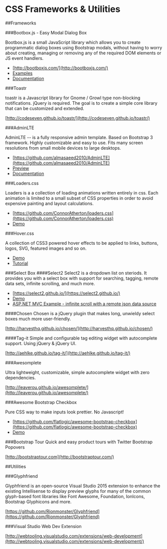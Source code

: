 # CSS Frameworks & Utilities

##Frameworks

###Bootbox.js - Easy Modal Dialog Box

Bootbox.js is a small JavaScript library which allows you to create programmatic dialog boxes using Bootstrap modals, without having to worry about creating, managing or removing any of the required DOM elements or JS event handlers. 

 - [http://bootboxjs.com/](http://bootboxjs.com/)
 - [Examples](http://bootboxjs.com/examples.html)
 - [Documentation](http://bootboxjs.com/documentation.html)

###Toastr

toastr is a Javascript library for Gnome / Growl type non-blocking notifications. jQuery is required. The goal is to create a simple core library that can be customized and extended.

[http://codeseven.github.io/toastr/](http://codeseven.github.io/toastr/)

###AdminLTE

AdminLTE -- is a fully responsive admin template. Based on Bootstrap 3 framework. Highly customizable and easy to use. Fits many screen resolutions from small mobile devices to large desktops.

 - [https://github.com/almasaeed2010/AdminLTE](https://github.com/almasaeed2010/AdminLTE)
 - [Preview](https://almsaeedstudio.com/preview)
 - [Documentation](https://almsaeedstudio.com/themes/AdminLTE/documentation/index.html)

###Loaders.css

Loaders is a a collection of loading animations written entirely in css. Each animation is limited to a small subset of CSS properties in order to avoid expensive painting and layout calculations.

 - [https://github.com/ConnorAtherton/loaders.css](https://github.com/ConnorAtherton/loaders.css)
 - [Demo](https://connoratherton.com/loaders)
 
###Hover.css

A collection of CSS3 powered hover effects to be applied to links, buttons, logos, SVG, featured images and so on.

 - [Demo](http://ianlunn.github.io/Hover/)
 - [Tutorial](http://ianlunn.co.uk/articles/hover-css-tutorial-introduction/)
 

###Select Box
####Select2
Select2 is a dropdown list on steriods. It provides you with a select box with support for searching, tagging, remote data sets, infinite scrolling, and much more.

 - [https://select2.github.io/](https://select2.github.io/)
 - [Demo](https://select2.github.io/examples.html)
 - [ASP.NET MVC Example - infinite scroll with a remote json data source](https://github.com/select2/select2/wiki/.Net-MVC-Example)

####Chosen
Chosen is a jQuery plugin that makes long, unwieldy select boxes much more user-friendly.

[http://harvesthq.github.io/chosen/](http://harvesthq.github.io/chosen/)

####Tag-it
Simple and configurable tag editing widget with autocomplete support. Using jQuery & jQuery UI.

[http://aehlke.github.io/tag-it/](http://aehlke.github.io/tag-it/)

###Awesomplete

Ultra lightweight, customizable, simple autocomplete widget with zero dependencies. 

[http://leaverou.github.io/awesomplete/](http://leaverou.github.io/awesomplete/)


###Awesome Bootstrap Checkbox

Pure CSS way to make inputs look prettier. No Javascript!

 - [https://github.com/flatlogic/awesome-bootstrap-checkbox](https://github.com/flatlogic/awesome-bootstrap-checkbox)
 - [Demo](http://flatlogic.github.io/awesome-bootstrap-checkbox/demo/)

###Bootstrap Tour
Quick and easy product tours with Twitter Bootstrap Popovers

[http://bootstraptour.com](http://bootstraptour.com/)

##Utilities

###Glyphfriend

Glyphfriend is an open-source Visual Studio 2015 extension to enhance the existing Intellisense to display preview glyphs for many of the common glyph-based font libraries like Font Awesome, Foundation, IonIcons, Bootstrap Glyphicons and more.

[https://github.com/Rionmonster/Glyphfriend](https://github.com/Rionmonster/Glyphfriend)
 
###Visual Studio Web Dev Extension

[http://webtooling.visualstudio.com/extensions/web-development](http://webtooling.visualstudio.com/extensions/web-development/)